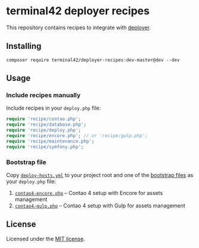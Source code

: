 # terminal42 deployer recipes

This repository contains recipes to integrate with [deployer](https://github.com/deployphp/deployer).

## Installing

```
composer require terminal42/deployer-recipes:dev-master@dev --dev
```

## Usage

### Include recipes manually

Include recipes in your `deploy.php` file:

```php
require 'recipe/contao.php';
require 'recipe/database.php';
require 'recipe/deploy.php';
require 'recipe/encore.php'; // or 'recipe/gulp.php';
require 'recipe/maintenance.php';
require 'recipe/symfony.php';
``` 

### Bootstrap file

Copy [`deploy-hosts.yml`](bootstrap/deploy-hosts.yml) to your project root and one of 
the [bootstrap files](bootstrap) as your `deploy.php` file:

1. [`contao4-encore.php`](bootstrap/contao4-encore.php) – Contao 4 setup with Encore for assets management
2. [`contao4-gulp.php`](bootstrap/contao4-gulp.php) – Contao 4 setup with Gulp for assets management

## License

Licensed under the [MIT license](https://github.com/terminal42/deployer-recipes/blob/master/LICENSE).
